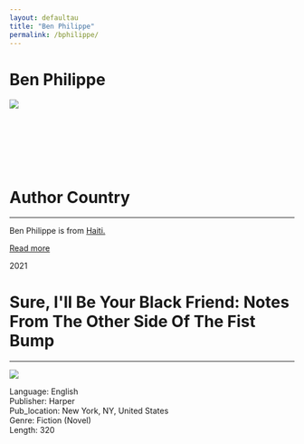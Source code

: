 ```yaml
---
layout: defaultau
title: "Ben Philippe"
permalink: /bphilippe/
---
```

<!-- partial:index.partial.html -->
<div class="content">
    <h1>Ben Philippe</h1>
    <div class="quote">
        <div><img src="https://i.harperapps.com/authors/48027/x500.JPG" class="logo"></div>
    </div>
    <div class="timeline">
        <div style="padding-bottom:100px;"></div>
        <div class="block">
            <div class="date right"><p class="right"></p></div>
            <div class="dot"></div>
            <div class="left first">
            <div class="author_country">
                <h1>Author Country</h1><hr>
          <div class="aclocation">  <p>Ben Philippe is from <a href="{{ site.baseurl }}/5">Haiti.</a></p></div>
              <div class="acreadmore">  <a href="https://en.wikipedia.org/wiki/Ben_Philippe">Read more</a> </div>
            </div>
            </div>
        </div>
        <div class="block">
            <div class="date left"><p class="left">2021</p></div>
            <div class="dot"></div>
            <div class="right hide">
                <h1>Sure, I'll Be Your Black Friend: Notes From The Other Side Of The Fist Bump</h1><hr>
                <p><img src="https://m.media-amazon.com/images/I/41xIr892z7L._SX327_BO1,204,203,200_.jpg"></p>
                <p>
                Language: English<br/>
                Publisher: Harper<br/>
                Pub_location: New York, NY, United States<br/>
                Genre: Fiction (Novel)<br/>
                Length: 320<br/>                   </p>
            </div>
        </div>
  <!-- partial -->
<script src='https://cdnjs.cloudflare.com/ajax/libs/jquery/3.1.1/jquery.min.js'></script><script  src="{{ site.baseurl }}/assets/js/authorscript.js"></script>
